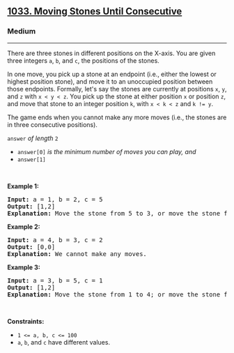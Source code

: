 <h2><a href="https://leetcode.com/problems/moving-stones-until-consecutive/">1033. Moving Stones Until Consecutive</a></h2><h3>Medium</h3><hr><div><p><font papago-translate="cached" papago-id="15">There are three stones in different positions on the X-axis. You are given three integers </font><code>a</code><font papago-translate="cached" papago-id="16">, </font><code>b</code><font papago-translate="cached" papago-id="17">, and </font><code>c</code><font papago-translate="cached" papago-id="18">, the positions of the stones.</font></p>

<p><font papago-translate="cached" papago-id="19">In one move, you pick up a stone at an endpoint (i.e., either the lowest or highest position stone), and move it to an unoccupied position between those endpoints. Formally, let's say the stones are currently at positions </font><code>x</code><font papago-translate="cached" papago-id="20">, </font><code>y</code><font papago-translate="cached" papago-id="21">, and </font><code>z</code><font papago-translate="cached" papago-id="22"> with </font><code>x &lt; y &lt; z</code><font papago-translate="cached" papago-id="23">. You pick up the stone at either position </font><code>x</code><font papago-translate="cached" papago-id="24"> or position </font><code>z</code><font papago-translate="cached" papago-id="25">, and move that stone to an integer position </font><code>k</code><font papago-translate="cached" papago-id="26">, with </font><code>x &lt; k &lt; z</code><font papago-translate="cached" papago-id="27"> and </font><code>k != y</code><font papago-translate="cached" papago-id="28">.</font></p>

<p papago-id="29" papago-translate="translated">The game ends when you cannot make any more moves (i.e., the stones are in three consecutive positions).</p>

<p><code>answer</code><font papago-translate="splited"><em papago-id="15" papago-translate="translated"> of length </em></font><code>2</code></p>

<ul>
	<li><code>answer[0]</code> <em papago-id="32" papago-translate="translated">is the minimum number of moves you can play, and</em></li>
	<li><code>answer[1]</code> </li>
</ul>

<p>&nbsp;</p>
<p><strong papago-id="34" papago-translate="translated">Example 1:</strong></p>

<pre papago-id="35" papago-translate="cached"><strong papago-id="35-0">Input:</strong> a = 1, b = 2, c = 5
<strong papago-id="35-2">Output:</strong> [1,2]
<strong papago-id="35-4">Explanation:</strong> Move the stone from 5 to 3, or move the stone from 5 to 4 to 3.
</pre>

<p><strong papago-id="0" papago-translate="translated">Example 2:</strong></p>

<pre papago-id="0" papago-translate="cached"><strong papago-id="0-0">Input:</strong> a = 4, b = 3, c = 2
<strong papago-id="0-2">Output:</strong> [0,0]
<strong papago-id="0-4">Explanation:</strong> We cannot make any moves.
</pre>

<p><strong>Example 3:</strong></p>

<pre><strong>Input:</strong> a = 3, b = 5, c = 1
<strong>Output:</strong> [1,2]
<strong>Explanation:</strong> Move the stone from 1 to 4; or move the stone from 1 to 2 to 4.
</pre>

<p>&nbsp;</p>
<p><strong>Constraints:</strong></p>

<ul>
	<li><code>1 &lt;= a, b, c &lt;= 100</code></li>
	<li><code>a</code><font papago-translate="translated" papago-id="18">, </font><code>b</code><font papago-translate="translated" papago-id="19">, and </font><code>c</code><font papago-translate="translated" papago-id="20"> have different values.</font></li>
</ul>
</div>